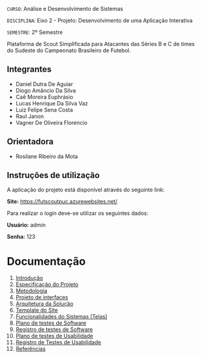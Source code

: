 `CURSO`: Análise e Desenvolvimento de Sistemas

`DISCIPLINA`: Eixo 2 - Projeto: Desenvolvimento de uma Aplicação Interativa

`SEMESTRE`: 2º Semestre

 Plataforma de Scout Simplificada para Atacantes das Séries B e C de times do Sudeste do Campeonato Brasileiro de Futebol.

## Integrantes

* Daniel Dutra De Aguiar
* Diogo Amâncio Da Silva
* Caê Moreira Euphrásio
* Lucas Henrique Da Silva Vaz
* Luiz Felipe Sena Costa
* Raul Janon
* Vagner De Oliveira Florencio

## Orientadora

* Rosilane Ribeiro da Mota

## Instruções de utilização

A aplicação do projeto está disponível através do seguinte link:

**Site:** https://futscoutpuc.azurewebsites.net/

Para realizar o login deve-se utilizar os seguintes dados:

**Usuário:** admin

**Senha:** 123

# Documentação

<ol>
<li><a href="Docs/01-Introdução.md"> Introdução</a></li>
<li><a href="Docs/02-Especificação do Projeto.md"> Especificação do Projeto</a></li>
<li><a href="Docs/03-Metodologia.md"> Metodologia</a></li>
<li><a href="Docs/04-Projeto de Interface.md"> Projeto de interfaces</a></li>
<li><a href="Docs/05-Arquitetura da Solução.md"> Arquitetura da Solução</a></li>
<li><a href="Docs/06-Template padrão do Site.md"> Template do Site</a></li>
<li><a href="Docs/07-Funcionalidades do Sistemas.md"> Funcionalidades do Sistemas (Telas)</a></li>
<li><a href="Docs/08-Plano de testes de Software.md"> Plano de testes de Software</a></li>
<li><a href="Docs/09-Registro de Testes de Software.md"> Registro de testes de Software</a></li>
<li><a href="Docs/10-Plano de testes de Usabilidade.md"> Plano de testes de Usabilidade</a></li>
<li><a href="Docs/11-Registro de Testes de Usabilidade.md"> Registro de Testes de Usabilidade</a></li>
<li><a href="Docs/12-Referências.md"> Referências</a></li>
</ol>
